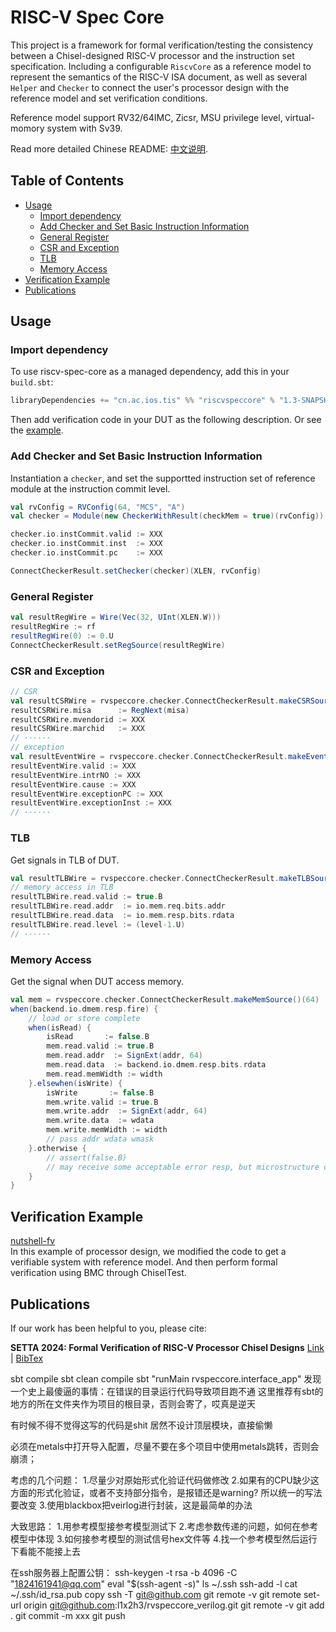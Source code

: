# RISC-V Spec Core

This project is a framework for formal verification/testing the consistency
between a Chisel-designed RISC-V processor and the instruction set
specification.
Including a configurable `RiscvCore` as a reference model to represent the
semantics of the RISC-V ISA document, as well as several `Helper` and `Checker`
to connect the user's processor design with the reference model and set
verification conditions.

Reference model support RV32/64IMC, Zicsr, MSU privilege level,
virtual-momory system with Sv39.

Read more detailed Chinese README: [中文说明](README.zh-CN.md).

## Table of Contents <!-- omit in toc -->

- [Usage](#usage)
  - [Import dependency](#import-dependency)
  - [Add Checker and Set Basic Instruction Information](#add-checker-and-set-basic-instruction-information)
  - [General Register](#general-register)
  - [CSR and Exception](#csr-and-exception)
  - [TLB](#tlb)
  - [Memory Access](#memory-access)
- [Verification Example](#verification-example)
- [Publications](#publications)

## Usage

### Import dependency

To use riscv-spec-core as a managed dependency, add this in your `build.sbt`:

```scala
libraryDependencies += "cn.ac.ios.tis" %% "riscvspeccore" % "1.3-SNAPSHOT"
```

Then add verification code in your DUT as the following description.
Or see the [example](#verification-example).

### Add Checker and Set Basic Instruction Information

Instantiation a `checker`, and set the supportted instruction set of reference
module at the instruction commit level.

```scala
val rvConfig = RVConfig(64, "MCS", "A")
val checker = Module(new CheckerWithResult(checkMem = true)(rvConfig))

checker.io.instCommit.valid := XXX
checker.io.instCommit.inst  := XXX
checker.io.instCommit.pc    := XXX

ConnectCheckerResult.setChecker(checker)(XLEN, rvConfig)
```

### General Register

```scala
val resultRegWire = Wire(Vec(32, UInt(XLEN.W)))
resultRegWire := rf
resultRegWire(0) := 0.U
ConnectCheckerResult.setRegSource(resultRegWire)
```

### CSR and Exception

```scala
// CSR
val resultCSRWire = rvspeccore.checker.ConnectCheckerResult.makeCSRSource()(64, rvConfig)
resultCSRWire.misa      := RegNext(misa)
resultCSRWire.mvendorid := XXX
resultCSRWire.marchid   := XXX
// ······
// exception
val resultEventWire = rvspeccore.checker.ConnectCheckerResult.makeEventSource()(64, rvConfig)
resultEventWire.valid := XXX
resultEventWire.intrNO := XXX
resultEventWire.cause := XXX
resultEventWire.exceptionPC := XXX
resultEventWire.exceptionInst := XXX
// ······
```

### TLB

Get signals in TLB of DUT.

```scala
val resultTLBWire = rvspeccore.checker.ConnectCheckerResult.makeTLBSource(if(tlbname == "itlb") false else true)(64)
// memory access in TLB
resultTLBWire.read.valid := true.B
resultTLBWire.read.addr  := io.mem.req.bits.addr
resultTLBWire.read.data  := io.mem.resp.bits.rdata
resultTLBWire.read.level := (level-1.U)
// ······
```

### Memory Access

Get the signal when DUT access memory.

```scala
val mem = rvspeccore.checker.ConnectCheckerResult.makeMemSource()(64)
when(backend.io.dmem.resp.fire) {
    // load or store complete
    when(isRead) {
        isRead       := false.B
        mem.read.valid := true.B
        mem.read.addr  := SignExt(addr, 64)
        mem.read.data  := backend.io.dmem.resp.bits.rdata
        mem.read.memWidth := width
    }.elsewhen(isWrite) {
        isWrite       := false.B
        mem.write.valid := true.B
        mem.write.addr  := SignExt(addr, 64)
        mem.write.data  := wdata
        mem.write.memWidth := width
        // pass addr wdata wmask
    }.otherwise {
        // assert(false.B)
        // may receive some acceptable error resp, but microstructure can handle
    }
}
```

## Verification Example

[nutshell-fv](https://github.com/iscas-tis/nutshell-fv)  
In this example of processor design, we modified the code to get a verifiable
system with reference model.
And then perform formal verification using BMC through ChiselTest.

## Publications

If our work has been helpful to you, please cite:

**SETTA 2024: Formal Verification of RISC-V Processor Chisel Designs** [Link](https://link.springer.com/chapter/10.1007/978-981-96-0602-3_8) | [BibTex](https://citation-needed.springer.com/v2/references/10.1007/978-981-96-0602-3_8?format=bibtex&flavour=citation)


sbt compile
sbt clean compile
sbt "runMain rvspeccore.interface_app"
发现一个史上最傻逼的事情：在错误的目录运行代码导致项目跑不通
这里推荐有sbt的地方的所在文件夹作为项目的根目录，否则会寄了，哎真是逆天

有时候不得不觉得这写的代码是shit
居然不设计顶层模块，直接偷懒

必须在metals中打开导入配置，尽量不要在多个项目中使用metals跳转，否则会崩溃；


考虑的几个问题：
1.尽量少对原始形式化验证代码做修改
2.如果有的CPU缺少这方面的形式化验证，或者不支持部分指令，是报错还是warning? 所以统一的写法要改变
3.使用blackbox把veirlog进行封装，这是最简单的办法

大致思路：
1.用参考模型接参考模型测试下
2.考虑参数传递的问题，如何在参考模型中体现
3.如何接参考模型的测试信号hex文件等
4.找一个参考模型然后运行下看能不能接上去


在ssh服务器上配置公钥：
ssh-keygen -t rsa -b 4096 -C "1824161941@qq.com"
eval "$(ssh-agent -s)"
ls ~/.ssh
ssh-add -l
cat ~/.ssh/id_rsa.pub
copy
ssh -T git@github.com
git remote -v
git remote set-url origin git@github.com:l1x2h3/rvspeccore_verilog.git
git remote -v
git add .
git commit -m xxx
git push
